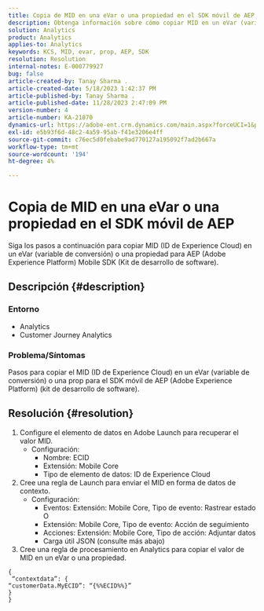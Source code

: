```yaml
---
title: Copia de MID en una eVar o una propiedad en el SDK móvil de AEP
description: Obtenga información sobre cómo copiar MID en un eVar (variable de conversión) o en una prop para el SDK móvil de AEP.
solution: Analytics
product: Analytics
applies-to: Analytics
keywords: KCS, MID, evar, prop, AEP, SDK
resolution: Resolution
internal-notes: E-000779927
bug: false
article-created-by: Tanay Sharma .
article-created-date: 5/18/2023 1:42:37 PM
article-published-by: Tanay Sharma .
article-published-date: 11/28/2023 2:47:09 PM
version-number: 4
article-number: KA-21070
dynamics-url: https://adobe-ent.crm.dynamics.com/main.aspx?forceUCI=1&pagetype=entityrecord&etn=knowledgearticle&id=71e4a2d3-81f5-ed11-8848-6045bd006268
exl-id: e5b93f6d-48c2-4a59-95ab-f41e3206e4ff
source-git-commit: c76ec5d0febabe9ad770127a195092f7ad2b667a
workflow-type: tm+mt
source-wordcount: '194'
ht-degree: 4%

---
```


# Copia de MID en una eVar o una propiedad en el SDK móvil de AEP


Siga los pasos a continuación para copiar MID (ID de Experience Cloud) en un eVar (variable de conversión) o una propiedad para AEP (Adobe Experience Platform) Mobile SDK (Kit de desarrollo de software).

## Descripción {#description}


### Entorno

- Analytics
- Customer Journey Analytics


### Problema/Síntomas

Pasos para copiar el MID (ID de Experience Cloud) en un eVar (variable de conversión) o una prop para el SDK móvil de AEP (Adobe Experience Platform) (kit de desarrollo de software).


## Resolución {#resolution}


1. Configure el elemento de datos en Adobe Launch para recuperar el valor MID.
   - Configuración:
      - Nombre: ECID
      - Extensión: Mobile Core
      - Tipo de elemento de datos: ID de Experience Cloud
2. Cree una regla de Launch para enviar el MID en forma de datos de contexto.
   - Configuración:
      - Eventos: Extensión: Mobile Core, Tipo de evento: Rastrear estado O
      - Extensión: Mobile Core, Tipo de evento: Acción de seguimiento
      - Acciones: Extensión: Mobile Core, Tipo de acción: Adjuntar datos
      - Carga útil JSON (consulte más abajo)
3. Cree una regla de procesamiento en Analytics para copiar el valor de MID en un eVar o una propiedad.



```
{
 “contextdata”: {
“customerData.MyECID”: “{%%ECID%%}”
}
}
```

